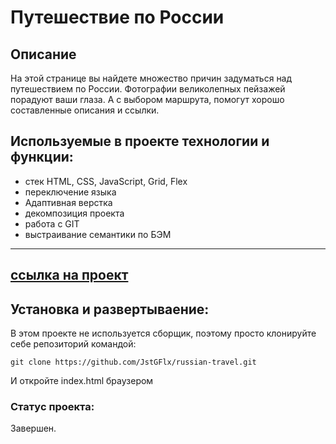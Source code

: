 # Путешествие по России

## Описание
На этой странице вы найдете множество причин задуматься над путешествием по России. Фотографии великолепных пейзажей порадуют ваши глаза. А с выбором маршрута, помогут хорошо составленные описания и ссылки. 

## Используемые в проекте технологии и функции:
- стек HTML, CSS, JavaScript, Grid, Flex
- переключение языка
- Адаптивная верстка
- декомпозиция проекта
- работа с GIT
- выстраивание семантики по БЭМ

----------------------
[cсылка на проект](https://jstgflx.github.io/russian-travel/)
---------------------
## Установка и развертываение:
В этом проекте не используется сборщик, поэтому просто клонируйте себе репозиторий командой:
```
git clone https://github.com/JstGFlx/russian-travel.git
```
И откройте index.html браузером

### Статус проекта:
Завершен.
